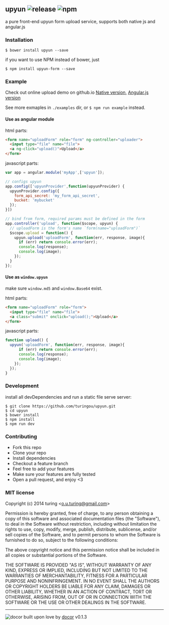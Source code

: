 ## upyun ![release](http://img.shields.io/github/release/turingou/upyun.svg?style=flat)&nbsp;![npm](http://img.shields.io/npm/v/upyun-form.svg?style=flat)

a pure front-end upyun form upload service, supports both native js and angular.js

### Installation
```
$ bower install upyun --save
```
if you want to use NPM instead of bower, just
```
$ npm install upyun-form --save
```

### Example

Check out online upload demo on github.io [Native version](http://turingou.github.io/upyun/), [Angular.js version](http://turingou.github.io/upyun/angular.html)

See more exmaples in `./examples` dir, or `$ npm run example` instead.

#### Use as angular module

html parts:
```html
<form name="uploadForm" role="form" ng-controller="uploader">
  <input type="file" name="file">
  <a ng-click="upload()">Upload</a>
</form>
```

javascript parts:
```javascript
var app = angular.module('myApp',['upyun']);

// configs upyun
app.config(['upyunProvider',function(upyunProvider) {
  upyunProvider.config({
    form_api_secret: 'my_form_api_secret',
    bucket: 'mybucket'
  });
}])

// bind from form, required params must be defined in the form
app.controller('upload', function($scope, upyun) {  
  // uploadForm is the form's name `form(name="uploadForm")`
  $scope.upload = function() {
    upyun.upload('uploadForm', function(err, response, image){
      if (err) return console.error(err);
      console.log(response);
      console.log(image);
    });
  }
});
```

#### Use as `window.upyun`

make sure `window.md5` and `window.Base64` exist.

html parts:
```html
<form name="uploadForm" role="form">
  <input type="file" name="file">
  <a class="submit" onclick="upload();">Upload</a>
</form>
```
javascript parts:
```javascript
function upload() {
  upyun('uploadForm', function(err, response, image){
      if (err) return console.error(err);
      console.log(response);
      console.log(image);
    });
  });
}
```

### Development

install all devDependencies and run a static file serve server:
```
$ git clone https://github.com/turingou/upyun.git
$ cd upyun
$ bower install 
$ npm install
$ npm run dev
```

### Contributing
- Fork this repo
- Clone your repo
- Install dependencies
- Checkout a feature branch
- Feel free to add your features
- Make sure your features are fully tested
- Open a pull request, and enjoy <3

### MIT license
Copyright (c) 2014 turing &lt;o.u.turing@gmail.com&gt;

Permission is hereby granted, free of charge, to any person obtaining a copy
of this software and associated documentation files (the &quot;Software&quot;), to deal
in the Software without restriction, including without limitation the rights
to use, copy, modify, merge, publish, distribute, sublicense, and/or sell
copies of the Software, and to permit persons to whom the Software is
furnished to do so, subject to the following conditions:

The above copyright notice and this permission notice shall be included in
all copies or substantial portions of the Software.

THE SOFTWARE IS PROVIDED &quot;AS IS&quot;, WITHOUT WARRANTY OF ANY KIND, EXPRESS OR
IMPLIED, INCLUDING BUT NOT LIMITED TO THE WARRANTIES OF MERCHANTABILITY,
FITNESS FOR A PARTICULAR PURPOSE AND NONINFRINGEMENT. IN NO EVENT SHALL THE
AUTHORS OR COPYRIGHT HOLDERS BE LIABLE FOR ANY CLAIM, DAMAGES OR OTHER
LIABILITY, WHETHER IN AN ACTION OF CONTRACT, TORT OR OTHERWISE, ARISING FROM,
OUT OF OR IN CONNECTION WITH THE SOFTWARE OR THE USE OR OTHER DEALINGS IN
THE SOFTWARE.

---
![docor](https://cdn1.iconfinder.com/data/icons/windows8_icons_iconpharm/26/doctor.png)
built upon love by [docor](https://github.com/turingou/docor.git) v0.1.3